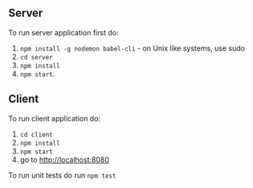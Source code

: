## Server
To run server application first do:
 1. `npm install -g nodemon babel-cli` - on Unix like systems, use sudo
 2. `cd server`
 3. `npm install`
 4. `npm start`.
 

## Client
To run client application do:
1. `cd client`
2. `npm install`
3. `npm start`
4. go to [http://localhost:8080](http://localhost:8080)

To run unit tests do run `npm test` 
